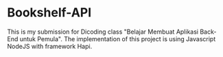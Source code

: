 # Bookshelf-API
 
This is my submission for Dicoding class "Belajar Membuat Aplikasi Back-End untuk Pemula". The implementation of this project is using Javascript NodeJS with framework Hapi.

